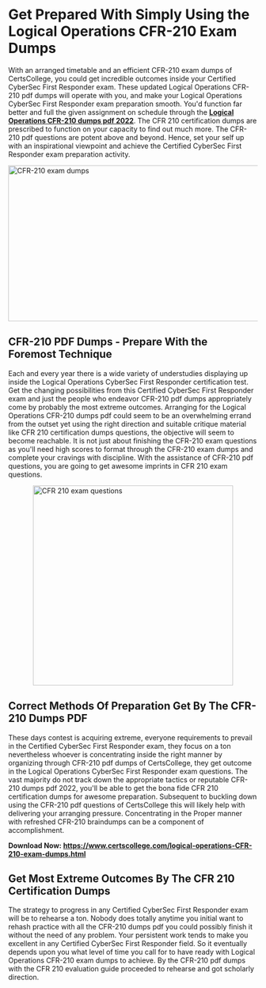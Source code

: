 <h1><strong>Get Prepared With Simply Using the Logical Operations CFR-210 Exam Dumps&nbsp;</strong></h1>
<p><span style="font-weight: 400;">With an arranged timetable and an efficient  CFR-210 exam dumps of CertsCollege, you could get incredible outcomes inside your Certified CyberSec First Responder exam. These updated Logical Operations CFR-210 pdf dumps will operate with you, and make your Logical Operations CyberSec First Responder exam preparation smooth. You'd function far better and full the given assignment on schedule through the <strong><a href="https://www.certscollege.com/logical-operations-CFR-210-exam-dumps.html">Logical Operations CFR-210 dumps pdf 2022</a></strong>. The CFR 210 certification dumps are prescribed to function on your capacity to find out much more. The  CFR-210 pdf questions are potent above and beyond. Hence, set your self up with an inspirational viewpoint and achieve the Certified CyberSec First Responder exam preparation activity.&nbsp;</span></p>
<p><span style="font-weight: 400;"><img style="display: block; margin-left: auto; margin-right: auto;" src="https://i.ibb.co/CPDK3ps/Yellow-and-Blue-Initiative-Blog-Banner.png" alt="CFR-210 exam dumps" width="559" height="315" /></span></p>
<h2><strong>CFR-210 PDF Dumps - Prepare With the Foremost Technique</strong></h2>
<p><span style="font-weight: 400;">Each and every year there is a wide variety of understudies displaying up inside the Logical Operations CyberSec First Responder certification test. Get the changing possibilities from this Certified CyberSec First Responder exam and just the people who endeavor CFR-210 pdf dumps appropriately come by probably the most extreme outcomes. Arranging for the Logical Operations CFR-210 dumps pdf could seem to be an overwhelming errand from the outset yet using the right direction and suitable critique material like CFR 210 certification dumps questions, the objective will seem to become reachable. It is not just about finishing the CFR-210 exam questions as you'll need high scores to format through the CFR-210 exam dumps and complete your cravings with discipline. With the assistance of CFR-210 pdf questions, you are going to get awesome imprints in CFR 210 exam questions.</span></p>
<p><span style="font-weight: 400;"><a href="https://tinyurl.com/ycx9b3ja"><img style="display: block; margin-left: auto; margin-right: auto;" src="https://i.ibb.co/9tMrhdY/Teacher-Appreciation-Invitation.png" alt="CFR 210 exam questions " width="404" height="404" /></a></span></p>
<h2><strong>Correct Methods Of Preparation Get By The CFR-210 Dumps PDF</strong></h2>
<p><span style="font-weight: 400;">These days contest is acquiring extreme, everyone requirements to prevail in the Certified CyberSec First Responder exam, they focus on a ton nevertheless whoever is concentrating inside the right manner by organizing through CFR-210 pdf dumps of CertsCollege, they get outcome in the Logical Operations CyberSec First Responder exam questions. The vast majority do not track down the appropriate tactics or reputable CFR-210 dumps pdf 2022, you'll be able to get the bona fide CFR 210 certification dumps for awesome preparation. Subsequent to buckling down using the  CFR-210 pdf questions of CertsCollege this will likely help with delivering your arranging pressure. Concentrating in the Proper manner with refreshed CFR-210 braindumps can be a component of accomplishment.</span></p>
<p><span style="font-weight: 400;"><strong>Download Now: <a href="https://www.certscollege.com/logical-operations-CFR-210-exam-dumps.html">https://www.certscollege.com/logical-operations-CFR-210-exam-dumps.html</a></strong></span></p>
<h2><strong>Get Most Extreme Outcomes By The CFR 210 Certification Dumps</strong></h2>
<p><span style="font-weight: 400;">The strategy to progress in any Certified CyberSec First Responder exam will be to rehearse a ton. Nobody does totally anytime you initial want to rehash practice with all the CFR-210 dumps pdf you could possibly finish it without the need of any problem. Your persistent work tends to make you excellent in any Certified CyberSec First Responder field. So it eventually depends upon you what level of time you call for to have ready with Logical Operations CFR-210 exam dumps to achieve. By the CFR-210 pdf dumps with the CFR 210 evaluation guide proceeded to rehearse and got scholarly direction.</span></p>

